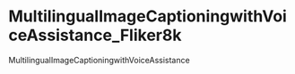 # MultilingualImageCaptioningwithVoiceAssistance_Fliker8k
MultilingualImageCaptioningwithVoiceAssistance
